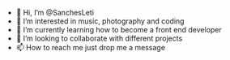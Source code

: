 - 👋 Hi, I’m @SanchesLeti
- 👀 I’m interested in music, photography and coding 
- 🌱 I’m currently learning how to become a front end developer 
- 💞️ I’m looking to collaborate with different projects
- 📫 How to reach me just drop me a message

<!---
SanchesLeti/SanchesLeti is a ✨ special ✨ repository because its `README.md` (this file) appears on your GitHub profile.
You can click the Preview link to take a look at your changes.
--->
